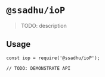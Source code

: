 # `@ssadhu/ioP`

> TODO: description

## Usage

```
const iop = require('@ssadhu/ioP');

// TODO: DEMONSTRATE API
```
